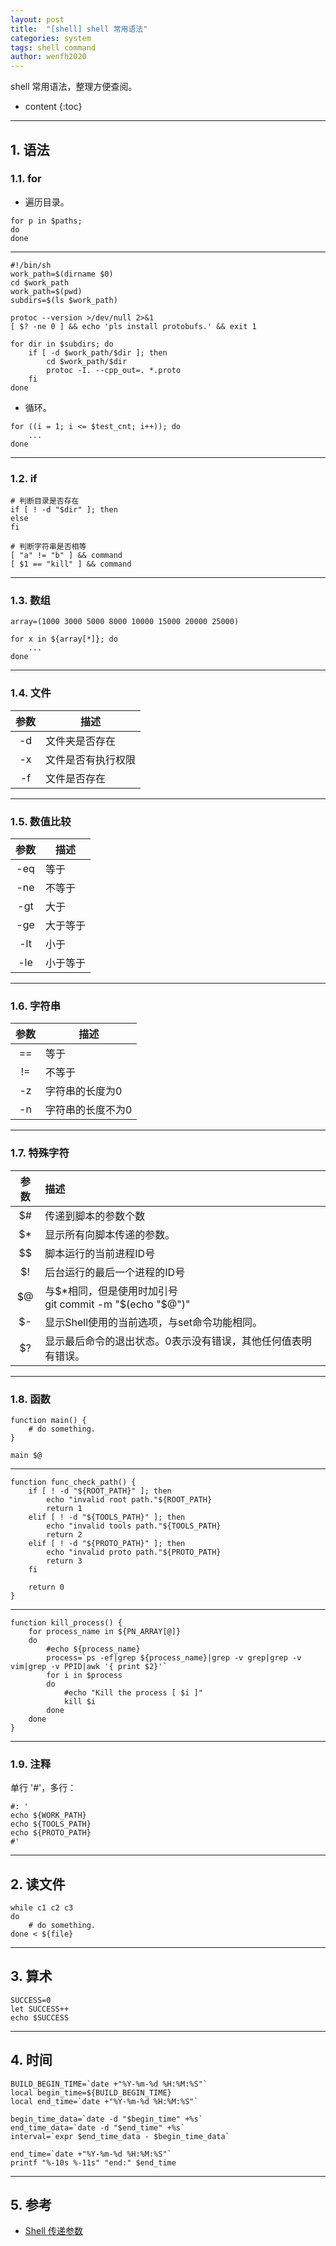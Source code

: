 ```yaml
---
layout: post
title:  "[shell] shell 常用语法"
categories: system
tags: shell command
author: wenfh2020
--- 
```


shell 常用语法，整理方便查阅。



* content
{:toc}

---

## 1. 语法

### 1.1. for

* 遍历目录。

```shell
for p in $paths;
do
done
```

---

```shell
#!/bin/sh
work_path=$(dirname $0)
cd $work_path
work_path=$(pwd)
subdirs=$(ls $work_path)

protoc --version >/dev/null 2>&1
[ $? -ne 0 ] && echo 'pls install protobufs.' && exit 1

for dir in $subdirs; do
    if [ -d $work_path/$dir ]; then
        cd $work_path/$dir
        protoc -I. --cpp_out=. *.proto
    fi
done
```

* 循环。

```shell
for ((i = 1; i <= $test_cnt; i++)); do
    ...
done
```

---

### 1.2. if

```shell
# 判断目录是否存在
if [ ! -d "$dir" ]; then
else
fi

# 判断字符串是否相等
[ "a" != "b" ] && command
[ $1 == "kill" ] && command
```

---

### 1.3. 数组

```shell
array=(1000 3000 5000 8000 10000 15000 20000 25000)

for x in ${array[*]}; do
    ...
done
```

---

### 1.4. 文件

| 参数  | 描述               |
| :---: | ------------------ |
|  -d   | 文件夹是否存在     |
|  -x   | 文件是否有执行权限 |
|  -f   | 文件是否存在       |

---

### 1.5. 数值比较

| 参数  | 描述     |
| :---: | -------- |
|  -eq  | 等于     |
|  -ne  | 不等于   |
|  -gt  | 大于     |
|  -ge  | 大于等于 |
|  -lt  | 小于     |
|  -le  | 小于等于 |

---

### 1.6. 字符串

| 参数  | 描述              |
| :---: | ----------------- |
|  ==   | 等于              |
|  !=   | 不等于            |
|  -z   | 字符串的长度为0   |
|  -n   | 字符串的长度不为0 |

---

### 1.7. 特殊字符

| 参数  | 描述                                                          |
| :---: | :------------------------------------------------------------ |
|  $#   | 传递到脚本的参数个数                                          |
|  $*   | 显示所有向脚本传递的参数。                                    |
|  $$   | 脚本运行的当前进程ID号                                        |
|  $!   | 后台运行的最后一个进程的ID号                                  |
|  $@   | 与$*相同，但是使用时加引号<br/>git commit -m "\$(echo "\$@")" |
|  $-   | 显示Shell使用的当前选项，与set命令功能相同。                  |
|  $?   | 显示最后命令的退出状态。0表示没有错误，其他任何值表明有错误。 |

---

### 1.8. 函数

```shell
function main() {
    # do something.
}

main $@
```

---

```shell
function func_check_path() {
    if [ ! -d "${ROOT_PATH}" ]; then
        echo "invalid root path."${ROOT_PATH}
        return 1
    elif [ ! -d "${TOOLS_PATH}" ]; then
        echo "invalid tools path."${TOOLS_PATH}
        return 2
    elif [ ! -d "${PROTO_PATH}" ]; then
        echo "invalid proto path."${PROTO_PATH}
        return 3
    fi

    return 0
}
```

---

```shell
function kill_process() {
    for process_name in ${PN_ARRAY[@]}
    do
        #echo ${process_name}
        process=`ps -ef|grep ${process_name}|grep -v grep|grep -v vim|grep -v PPID|awk '{ print $2}'`
        for i in $process
        do
            #echo "Kill the process [ $i ]"
            kill $i
        done
    done
}
```

---

### 1.9. 注释

单行 '#'，多行：

```shell
#: '
echo ${WORK_PATH}
echo ${TOOLS_PATH}
echo ${PROTO_PATH}
#'
```

---

## 2. 读文件

```shell
while c1 c2 c3
do
    # do something.
done < ${file}
```

---

## 3. 算术

```shell
SUCCESS=0
let SUCCESS++
echo $SUCCESS
```

---

## 4. 时间

```shell
BUILD_BEGIN_TIME=`date +"%Y-%m-%d %H:%M:%S"`
local begin_time=${BUILD_BEGIN_TIME}
local end_time=`date +"%Y-%m-%d %H:%M:%S"`

begin_time_data=`date -d "$begin_time" +%s`
end_time_data=`date -d "$end_time" +%s`
interval=`expr $end_time_data - $begin_time_data`
```

```shell
end_time=`date +"%Y-%m-%d %H:%M:%S"`
printf "%-10s %-11s" "end:" $end_time
```

---

## 5. 参考

* [Shell 传递参数](https://www.runoob.com/linux/linux-shell-passing-arguments.html
)
